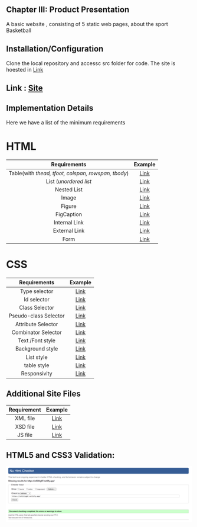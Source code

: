 ## Chapter III: Product Presentation

A basic website , consisting of 5 static web pages, about the sport Basketball

## Installation/Configuration

Clone the local repository and accessc src folder for code. The site is hoested in [Link](https://Netlify.com)

## Link : [Site](https://www.inf23tig07.netlify.app)


## Implementation Details

Here we have a list of the minimum requirements

# HTML

| Requirements | Example |
| :---: | :---: |
| Table(with _thead, tfoot, colspan, rowspan, tbody_) |    [Link](https://github.com/inf23tig07/inf23tig07/blob/main/src/regras.html#L47)   |
| List (*unordered list*|      [Link](https://github.com/inf23tig07/inf23tig07/blob/main/src/portugal.html#L45)   |
| Nested List |    [Link](https://github.com/inf23tig07/inf23tig07/blob/main/src/jogadores.html#L38)   |
| Image |   [Link](https://github.com/inf23tig07/inf23tig07/blob/main/src/portugal.html#L16)   |
| Figure |   [Link](https://github.com/inf23tig07/inf23tig07/blob/main/src/jogadores.html#L40)   |
| FigCaption |   [Link](https://github.com/inf23tig07/inf23tig07/blob/main/src/jogadores.html#L42)   |
| Internal Link |    [Link](https://github.com/inf23tig07/inf23tig07/blob/main/src/jogadores.html#L23)   |
| External Link |    [Link](https://github.com/inf23tig07/inf23tig07/blob/main/src/portugal.html#L78)   |
| Form |    [Link](https://github.com/inf23tig07/inf23tig07/blob/main/src/contacto.html#L38)   |

# CSS 
| Requirements | Example |
| :---: | :---: |
| Type selector |   [Link](https://github.com/inf23tig07/inf23tig07/blob/main/src/css/styles.css#L8)   |
| Id selector |    [Link](https://github.com/inf23tig07/inf23tig07/blob/main/src/css/styles.css#L101)   |
| Class Selector |    [Link](https://github.com/inf23tig07/inf23tig07/blob/main/src/css/styles.css#L107)   |
| Pseudo-class Selector |   [Link](https://github.com/inf23tig07/inf23tig07/blob/main/src/css/styles.css#L204)   |
| Attribute Selector |    [Link](https://github.com/inf23tig07/inf23tig07/blob/main/src/css/styles.css#L557)   |
| Combinator Selector |    [Link](https://github.com/inf23tig07/inf23tig07/blob/main/src/css/styles.css#L374)   |
| Text /Font style |    [Link](https://github.com/inf23tig07/inf23tig07/blob/main/src/css/styles.css#L9)   |
| Background style |    [Link](https://github.com/inf23tig07/inf23tig07/blob/main/src/css/styles.css#L17)   |
| List style |    [Link](https://github.com/inf23tig07/inf23tig07/blob/main/src/css/styles.css#L353)   |
| table style |    [Link](https://github.com/inf23tig07/inf23tig07/blob/main/src/css/styles.css#L390)   |
| Responsivity |    [Link](https://github.com/inf23tig07/inf23tig07/blob/main/src/css/styles.css#L141)   |


## Additional Site Files
| Requirement |  Example |
| :---: | :---: |
| XML file |    [Link](https://github.com/inf23tig07/inf23tig07/blob/main/src/jogadores.xml)   |
| XSD file |    [Link](https://github.com/inf23tig07/inf23tig07/blob/main/src/jogadores.xsd)   |
| JS file |    [Link](https://github.com/inf23tig07/inf23tig07/blob/main/src/js/script.js)   |






## HTML5 and CSS3 Validation: 

![Validation](../img/W3.PNG)
